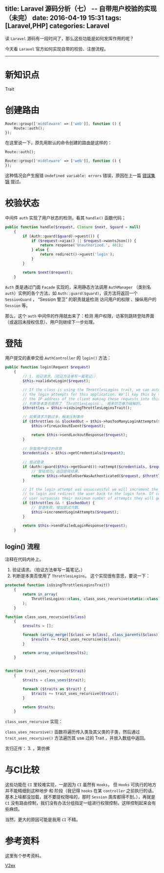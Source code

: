 title: Laravel 源码分析（七） -- 自带用户校验的实现 （未完）
date: 2016-04-19 15:31
tags: [Laravel,PHP]
categories: Laravel
---

读  `Laravel` 源码有一段时间了，那么这些功能是如何发挥作用的呢？

今天看 `Laravel` 官方如何实现自带的校验、注册流程。

<!-- more -->

---

# 新知识点

Trait

# 创建路由

```php
Route::group(['middleware' => ['web']], function () {
	Route::auth();
});
```

在这里说一下，原先用默认的命令创建的路由是这样的：

```php
Route::auth();

Route::group(['middleware' => ['web']], function () {
});
```

这种情况会产生报错 `Undefined variable: errors` 错误，原因在上一篇  [错误集锦](/2016/04/19/Laravel-normal-problems/)  提过。

# 校验状态

中间件 `auth` 实现了用户状态的检测，看其 `handle()` 函数代码；

```php
public function handle($request, Closure $next, $guard = null)
    {
        if (Auth::guard($guard)->guest()) {
            if ($request->ajax() || $request->wantsJson()) {
                return response('Unauthorized.', 401);
            } else {
                return redirect()->guest('login');
            }
        }

        return $next($request);
    }
```


`Auth` 类是通过门面 `Facade` 实现的，采用静态方法调用 `AuthManager` （类别名 `auth`）实例的各个方法，如 `Auth::guard($guard)`，该方法将返回一个 `SessionGuard` ， “Session 警卫”  的职责就是检测 访问用户的权限 、操纵用户的 `Session` 等。

那么，这个 `auth` 中间件的作用就出来了：检测 用户权限，访客则跳转登陆界面（或返回未授权信息）、用户则继续下一步处理。

# 登陆

用户提交的表单交给 `AuthController` 的 `login()` 方法：

```php
public function login(Request $request)
    {
        // 1. 验证请求。（验证方法单写一篇笔记。）
        $this->validateLogin($request);

        // If the class is using the ThrottlesLogins trait, we can automatically throttle
        // the login attempts for this application. We'll key this by the username and
        // the IP address of the client making these requests into this application.
        // 判断是本类否使用了 `ThrottlesLogins`。 用来防范暴力破解的。
        $throttles = $this->isUsingThrottlesLoginsTrait();

        // 如果请求次数过多，触发压制事件
        if ($throttles && $lockedOut = $this->hasTooManyLoginAttempts($request)) {
            $this->fireLockoutEvent($request);

            return $this->sendLockoutResponse($request);
        }
        
        // 获取用户提交的信息
        $credentials = $this->getCredentials($request);
        
        // 尝试登录
        if (Auth::guard($this->getGuard())->attempt($credentials, $request->has('remember'))) {
            // 登陆成功，返回登陆结果。
            return $this->handleUserWasAuthenticated($request, $throttles);
        }

        // If the login attempt was unsuccessful we will increment the number of attempts
        // to login and redirect the user back to the login form. Of course, when this
        // user surpasses their maximum number of attempts they will get locked out.
        if ($throttles && ! $lockedOut) {
            // 登录失败，增加尝试次数。
            $this->incrementLoginAttempts($request);
        }

        return $this->sendFailedLoginResponse($request);
    }
```

## login() 流程

注释在代码内补上。

1. 验证请求。（验证方法单写一篇笔记。）
2. 判断是本类否使用了 `ThrottlesLogins`。
这个实现很有意思，要说一下：

```php
protected function isUsingThrottlesLoginsTrait()
    {
        return in_array(
            ThrottlesLogins::class, class_uses_recursive(static::class)
        );
    }

function class_uses_recursive($class)
    {
        $results = [];

        foreach (array_merge([$class => $class], class_parents($class)) as $class) {
            $results += trait_uses_recursive($class);
        }

        return array_unique($results);
    }
    
    
function trait_uses_recursive($trait)
    {
        $traits = class_uses($trait);

        foreach ($traits as $trait) {
            $traits += trait_uses_recursive($trait);
        }

        return $traits;
    }
```

`class_uses_recursive` 实现：

`class_uses_recursive()` 函数将遍历传入类及其父类的子类，然后通过 `trait_uses_recursive()` 方法遍历其 use 过的 Trait ，并放入数组中返回。

言归正传：
3. ，第仿佛






# 与CI比较

这些功能在 `CI` 里较难实现，一是因为 `CI` 虽然有 `Hooks`， 但 `Hooks` 可执行的地方并不能精细到这种地步 和 阶段（我记得 `hooks` 在某 `controller` 之前执行的话，基本上啥都没加载，就不要提权限啥的，那时 `Session` 类库都得不到。），再就是 `CI` 没有路由控制，我们没有办法分组指定一组进行权限控制，这样控制起来会有些麻烦。  

当然，更大的原因可能是我用 `CI` 不精。 

# 参考资料

这里有个参考资料。

[V2ex](http://v2ex.com/t/272328#reply34)

